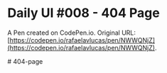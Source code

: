 # Daily UI #008 - 404 Page

A Pen created on CodePen.io. Original URL: [https://codepen.io/rafaelavlucas/pen/NWWQNjZ](https://codepen.io/rafaelavlucas/pen/NWWQNjZ).

#   4 0 4 - p a g e  
 